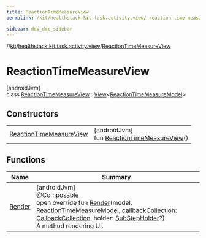 ```yaml
---
title: ReactionTimeMeasureView
permalink: /kit/healthstack.kit.task.activity.view/-reaction-time-measure-view/index.html

sidebar: dev_doc_sidebar
---
```

//[kit](../../../kit.html)/[healthstack.kit.task.activity.view](../index.html)/[ReactionTimeMeasureView](index.html)



# ReactionTimeMeasureView



[androidJvm]\
class [ReactionTimeMeasureView](index.html) : [View](../../healthstack.kit.task.base/-view/index.html)&lt;[ReactionTimeMeasureModel](../../healthstack.kit.task.activity.model/-reaction-time-measure-model/index.html)&gt;



## Constructors


| | |
|---|---|
| [ReactionTimeMeasureView](-reaction-time-measure-view.html) | [androidJvm]<br>fun [ReactionTimeMeasureView](-reaction-time-measure-view.html)() |


## Functions


| Name | Summary |
|---|---|
| [Render](-render.html) | [androidJvm]<br>@Composable<br>open override fun [Render](-render.html)(model: [ReactionTimeMeasureModel](../../healthstack.kit.task.activity.model/-reaction-time-measure-model/index.html), callbackCollection: [CallbackCollection](../../healthstack.kit.task.base/-callback-collection/index.html), holder: [SubStepHolder](../../healthstack.kit.task.survey.question/-sub-step-holder/index.html)?)<br>A method rendering UI. |

